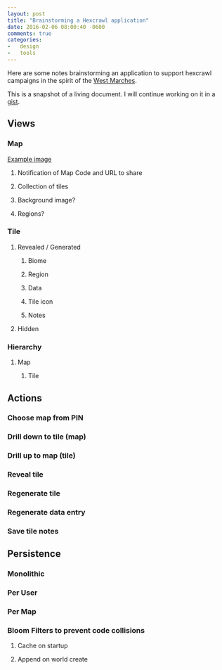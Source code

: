 ```yaml
---
layout: post
title: "Brainstorming a Hexcrawl application"
date: 2016-02-06 08:00:40 -0600
comments: true
categories:
-   design
-   tools
---
```

Here are some notes brainstorming an application to support hexcrawl
campaigns in the spirit of the [West Marches](http://arsludi.lamemage.com/index.php/78/grand-experiments-west-marches/).

This is a snapshot of a living document.  I will continue working on
it in a [gist](https://gist.github.com/zerosalife/22ac247a275a9835c2fa).

<!--more-->

## Views

### Map

[Example image](http://4.bp.blogspot.com/-5X3gz-42PrE/TsCPATXPONI/AAAAAAAACQA/s0XggyFIGXY/s1600/HCC06+-+Troll+Hills.png)

1.  Notification of Map Code and URL to share

2.  Collection of tiles

3.  Background image?

4.  Regions?

### Tile

1.  Revealed / Generated

    1.  Biome

    2.  Region

    3.  Data

    4.  Tile icon

    5.  Notes

2.  Hidden

### Hierarchy

1.  Map

    1.  Tile

## Actions

### Choose map from PIN

### Drill down to tile (map)

### Drill up to map (tile)

### Reveal tile

### Regenerate tile

### Regenerate data entry

### Save tile notes

## Persistence

### Monolithic

### Per User

### Per Map

### Bloom Filters to prevent code collisions

1.  Cache on startup

2.  Append on world create
